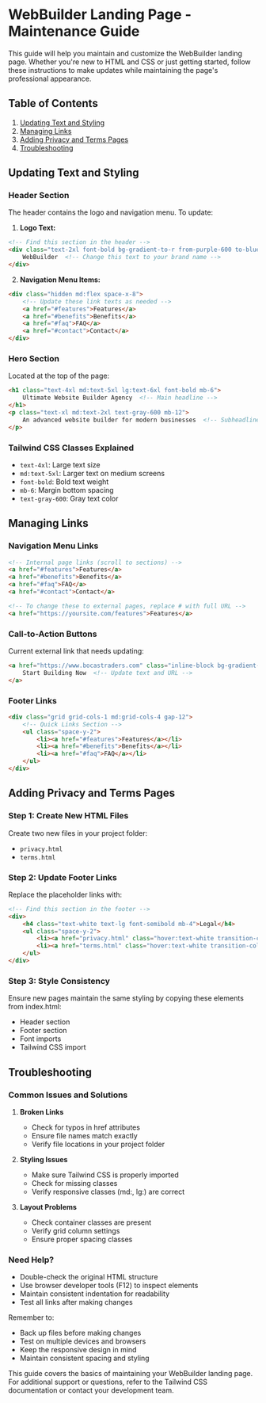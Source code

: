 # WebBuilder Landing Page - Maintenance Guide

This guide will help you maintain and customize the WebBuilder landing page. Whether you're new to HTML and CSS or just getting started, follow these instructions to make updates while maintaining the page's professional appearance.

## Table of Contents
1. [Updating Text and Styling](#updating-text-and-styling)
2. [Managing Links](#managing-links)
3. [Adding Privacy and Terms Pages](#adding-privacy-and-terms-pages)
4. [Troubleshooting](#troubleshooting)

## Updating Text and Styling

### Header Section
The header contains the logo and navigation menu. To update:

1. **Logo Text:**
```html
<!-- Find this section in the header -->
<div class="text-2xl font-bold bg-gradient-to-r from-purple-600 to-blue-500 bg-clip-text text-transparent">
    WebBuilder  <!-- Change this text to your brand name -->
</div>
```

2. **Navigation Menu Items:**
```html
<div class="hidden md:flex space-x-8">
    <!-- Update these link texts as needed -->
    <a href="#features">Features</a>
    <a href="#benefits">Benefits</a>
    <a href="#faq">FAQ</a>
    <a href="#contact">Contact</a>
</div>
```

### Hero Section
Located at the top of the page:
```html
<h1 class="text-4xl md:text-5xl lg:text-6xl font-bold mb-6">
    Ultimate Website Builder Agency  <!-- Main headline -->
</h1>
<p class="text-xl md:text-2xl text-gray-600 mb-12">
    An advanced website builder for modern businesses  <!-- Subheadline -->
</p>
```

### Tailwind CSS Classes Explained
- `text-4xl`: Large text size
- `md:text-5xl`: Larger text on medium screens
- `font-bold`: Bold text weight
- `mb-6`: Margin bottom spacing
- `text-gray-600`: Gray text color

## Managing Links

### Navigation Menu Links
```html
<!-- Internal page links (scroll to sections) -->
<a href="#features">Features</a>
<a href="#benefits">Benefits</a>
<a href="#faq">FAQ</a>
<a href="#contact">Contact</a>

<!-- To change these to external pages, replace # with full URL -->
<a href="https://yoursite.com/features">Features</a>
```

### Call-to-Action Buttons
Current external link that needs updating:
```html
<a href="https://www.bocastraders.com" class="inline-block bg-gradient-to-r...">
    Start Building Now  <!-- Update text and URL -->
</a>
```

### Footer Links
```html
<div class="grid grid-cols-1 md:grid-cols-4 gap-12">
    <!-- Quick Links Section -->
    <ul class="space-y-2">
        <li><a href="#features">Features</a></li>
        <li><a href="#benefits">Benefits</a></li>
        <li><a href="#faq">FAQ</a></li>
    </ul>
</div>
```

## Adding Privacy and Terms Pages

### Step 1: Create New HTML Files
Create two new files in your project folder:
- `privacy.html`
- `terms.html`

### Step 2: Update Footer Links
Replace the placeholder links with:
```html
<!-- Find this section in the footer -->
<div>
    <h4 class="text-white text-lg font-semibold mb-4">Legal</h4>
    <ul class="space-y-2">
        <li><a href="privacy.html" class="hover:text-white transition-colors duration-300">Privacy Policy</a></li>
        <li><a href="terms.html" class="hover:text-white transition-colors duration-300">Terms of Service</a></li>
    </ul>
</div>
```

### Step 3: Style Consistency
Ensure new pages maintain the same styling by copying these elements from index.html:
- Header section
- Footer section
- Font imports
- Tailwind CSS import

## Troubleshooting

### Common Issues and Solutions

1. **Broken Links**
   - Check for typos in href attributes
   - Ensure file names match exactly
   - Verify file locations in your project folder

2. **Styling Issues**
   - Make sure Tailwind CSS is properly imported
   - Check for missing classes
   - Verify responsive classes (md:, lg:) are correct

3. **Layout Problems**
   - Check container classes are present
   - Verify grid column settings
   - Ensure proper spacing classes

### Need Help?
- Double-check the original HTML structure
- Use browser developer tools (F12) to inspect elements
- Maintain consistent indentation for readability
- Test all links after making changes

Remember to:
- Back up files before making changes
- Test on multiple devices and browsers
- Keep the responsive design in mind
- Maintain consistent spacing and styling

This guide covers the basics of maintaining your WebBuilder landing page. For additional support or questions, refer to the Tailwind CSS documentation or contact your development team.